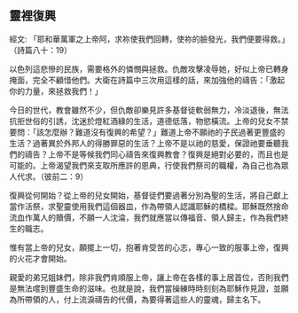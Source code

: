 ## 靈裡復興 ##

經文: 「耶和華萬軍之上帝阿，求祢使我們回轉，使祢的臉發光，我們便要得救。」（詩篇八十：19）



以色列這悲慘的民族，需要格外的憐憫與拯救。仇敵攻擊凌辱她，好似上帝已轉身掩面，完全不顧惜他們。大衛在詩篇中三次用這樣的話，來加強他的禱告：「激起你的力量，來拯救我們！」

今日的世代，教會雖然不少，但仇敵卻樂見許多基督徒軟弱無力，冷淡退後，無法抗拒世俗的引誘，沈迷於燈紅酒綠的生活，道德低落，物慾橫流。上帝的兒女不禁要問：「該怎麼辦？難道沒有復興的希望？」難道上帝不願祂的子民過著更豐盛的生活？過著異於外邦人的得勝罪惡的生活？上帝不是以祂的慈愛，保證祂要垂聽我們的禱告？上帝不是等候我們同心禱告來復興教會？復興是絕對必要的，而且也是可能的。上帝渴望我們來支取所應許的恩典，行使我們祭司的職權，為自己也為眾人代求。（彼前二：9）

復興從何開始？從上帝的兒女開始，基督徒們要過著分別為聖的生活，將自己獻上當作活祭，求聖靈使用我們這個器皿，作為帶領人認識耶穌的橋樑。耶穌既然捨命流血作萬人的贖價，不願一人沈淪，我們就應當以傳福音、領人歸主，作為我們終生的職志。

惟有當上帝的兒女，願擺上一切，抱著肯受苦的心志，專心一致的服事上帝，復興的火花才會開始。

親愛的弟兄姐妹們，除非我們肯順服上帝，讓上帝在各樣的事上居首位，否則我們是無法嚐到豐盛生命的滋味。也就是說，我們當操練時時刻刻為耶穌作見證，並願為所帶領的人，付上流淚禱告的代價，為要得著這些人的靈魂，歸主名下。